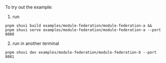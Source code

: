 To try out the example:

1. run
```
pnpm shuvi build examples/module-federation/module-federation-a && pnpm shuvi serve examples/module-federation/module-federation-a --port 8080
```

2. run in another terminal
```
pnpm shuvi dev examples/module-federation/module-federation-b --port 8081
```
